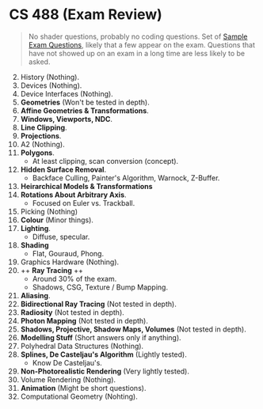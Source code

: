 CS 488 (Exam Review)
=

> No shader questions, probably no coding questions. Set of <a href="https://www.student.cs.uwaterloo.ca/~cs488/Fall2019/q.pdf"> Sample Exam Questions</a>, likely that a few appear on the exam. Questions that have not showed up on an exam in a long time are less likely to be asked.

2. History (Nothing).
3. Devices (Nothing).
4. Device Interfaces (Nothing).
5. **Geometries** (Won't be tested in depth).
6. **Affine Geometries & Transformations**.
7. **Windows, Viewports, NDC**.
8. **Line Clipping**.
9. **Projections**.
10. A2 (Nothing).
11. **Polygons**.
    - At least clipping, scan conversion (concept).
12. **Hidden Surface Removal**.
    - Backface Culling, Painter's Algorithm, Warnock, Z-Buffer.
13. **Heirarchical Models & Transformations**
14. **Rotations About Arbitrary Axis**.
    - Focused on Euler vs. Trackball.
15. Picking (Nothing)
15. **Colour** (Minor things).
17. **Lighting**.
    - Diffuse, specular.
18. **Shading**
    - Flat, Gouraud, Phong.
19. Graphics Hardware (Nothing).
20. ++ **Ray Tracing** ++
    - Around 30% of the exam.
    - Shadows, CSG, Texture / Bump Mapping.
21. **Aliasing**.
22. **Bidirectional Ray Tracing** (Not tested in depth).
23. **Radiosity** (Not tested in depth).
24. **Photon Mapping** (Not tested in depth).
25. **Shadows, Projective, Shadow Maps, Volumes** (Not tested in depth).
26. **Modelling Stuff** (Short answers only if anything).
27. Polyhedral Data Structures (Nothing).
28. **Splines, De Casteljau's Algorithm** (Lightly tested).
    - Know De Casteljau's.
29. **Non-Photorealistic Rendering** (Very lightly tested).
30. Volume Rendering (Nothing).
31. **Animation** (Might be short questions).
32. Computational Geometry (Nohting).
